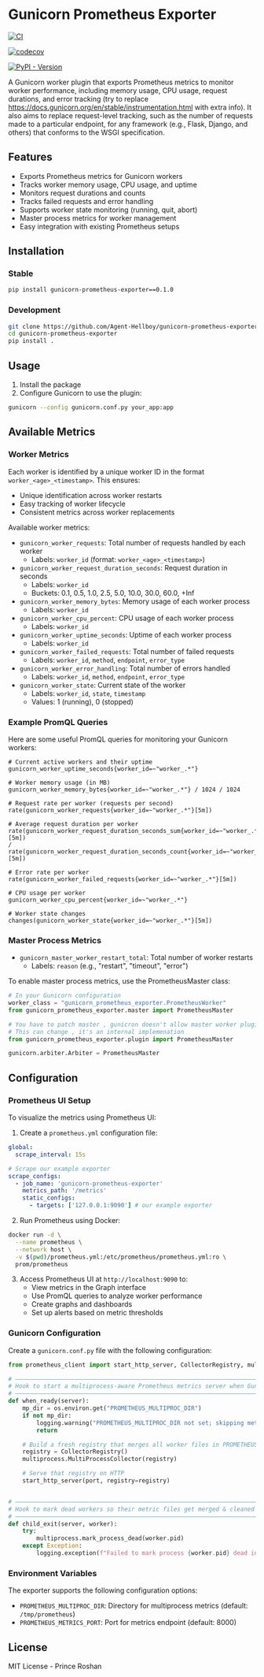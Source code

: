 # Gunicorn Prometheus Exporter

[![CI](https://github.com/agent-hellboy/gunicorn-prometheus-exporter/actions/workflows/ci.yml/badge.svg)](https://github.com/agent-hellboy/gunicorn-prometheus-exporter/actions/workflows/ci.yml)

[![codecov](https://codecov.io/gh/Agent-Hellboy/gunicorn-prometheus-exporter/graph/badge.svg?token=NE7JS4FZHC)](https://codecov.io/gh/Agent-Hellboy/gunicorn-prometheus-exporter)

[![PyPI - Version](https://img.shields.io/pypi/v/gunicorn-prometheus-exporter.svg)](https://pypi.org/project/gunicorn-prometheus-exporter/)

A Gunicorn worker plugin that exports Prometheus metrics to monitor worker performance, including memory usage, CPU usage, request durations, and error tracking (try to replace https://docs.gunicorn.org/en/stable/instrumentation.html with extra info). It also aims to replace request-level tracking, such as the number of requests made to a particular endpoint, for any framework (e.g., Flask, Django, and others) that conforms to the WSGI specification.
## Features

- Exports Prometheus metrics for Gunicorn workers
- Tracks worker memory usage, CPU usage, and uptime
- Monitors request durations and counts
- Tracks failed requests and error handling
- Supports worker state monitoring (running, quit, abort)
- Master process metrics for worker management
- Easy integration with existing Prometheus setups

## Installation

### Stable
```bash 
pip install gunicorn-prometheus-exporter==0.1.0
```

### Development
```bash
git clone https://github.com/Agent-Hellboy/gunicorn-prometheus-exporter
cd gunicorn-prometheus-exporter
pip install .
```

## Usage

1. Install the package
2. Configure Gunicorn to use the plugin:

```bash
gunicorn --config gunicorn.conf.py your_app:app
```

## Available Metrics

### Worker Metrics

Each worker is identified by a unique worker ID in the format `worker_<age>_<timestamp>`. This ensures:
- Unique identification across worker restarts
- Easy tracking of worker lifecycle
- Consistent metrics across worker replacements

Available worker metrics:

- `gunicorn_worker_requests`: Total number of requests handled by each worker
  - Labels: `worker_id` (format: `worker_<age>_<timestamp>`)
- `gunicorn_worker_request_duration_seconds`: Request duration in seconds
  - Labels: `worker_id`
  - Buckets: 0.1, 0.5, 1.0, 2.5, 5.0, 10.0, 30.0, 60.0, +Inf
- `gunicorn_worker_memory_bytes`: Memory usage of each worker process
  - Labels: `worker_id`
- `gunicorn_worker_cpu_percent`: CPU usage of each worker process
  - Labels: `worker_id`
- `gunicorn_worker_uptime_seconds`: Uptime of each worker process
  - Labels: `worker_id`
- `gunicorn_worker_failed_requests`: Total number of failed requests
  - Labels: `worker_id`, `method`, `endpoint`, `error_type`
- `gunicorn_worker_error_handling`: Total number of errors handled
  - Labels: `worker_id`, `method`, `endpoint`, `error_type`
- `gunicorn_worker_state`: Current state of the worker
  - Labels: `worker_id`, `state`, `timestamp`
  - Values: 1 (running), 0 (stopped)

### Example PromQL Queries

Here are some useful PromQL queries for monitoring your Gunicorn workers:

```promql
# Current active workers and their uptime
gunicorn_worker_uptime_seconds{worker_id=~"worker_.*"}

# Worker memory usage (in MB)
gunicorn_worker_memory_bytes{worker_id=~"worker_.*"} / 1024 / 1024

# Request rate per worker (requests per second)
rate(gunicorn_worker_requests{worker_id=~"worker_.*"}[5m])

# Average request duration per worker
rate(gunicorn_worker_request_duration_seconds_sum{worker_id=~"worker_.*"}[5m]) 
/ 
rate(gunicorn_worker_request_duration_seconds_count{worker_id=~"worker_.*"}[5m])

# Error rate per worker
rate(gunicorn_worker_failed_requests{worker_id=~"worker_.*"}[5m])

# CPU usage per worker
gunicorn_worker_cpu_percent{worker_id=~"worker_.*"}

# Worker state changes
changes(gunicorn_worker_state{worker_id=~"worker_.*"}[5m])
```

### Master Process Metrics

- `gunicorn_master_worker_restart_total`: Total number of worker restarts
  - Labels: `reason` (e.g., "restart", "timeout", "error")

To enable master process metrics, use the PrometheusMaster class:

```python
# In your Gunicorn configuration
worker_class = "gunicorn_prometheus_exporter.PrometheusWorker"
from gunicorn_prometheus_exporter.master import PrometheusMaster

# You have to patch master , gunicron doesn't allow master worker plugin
# This can change , it's an internal implemenation
from gunicorn_prometheus_exporter.plugin import PrometheusMaster

gunicorn.arbiter.Arbiter = PrometheusMaster
```

## Configuration

### Prometheus UI Setup

To visualize the metrics using Prometheus UI:

1. Create a `prometheus.yml` configuration file:
```yaml
global:
  scrape_interval: 15s

# Scrape our example exporter
scrape_configs:
  - job_name: 'gunicorn-prometheus-exporter'         
    metrics_path: '/metrics'       
    static_configs:
      - targets: ['127.0.0.1:9090'] # our example exporter
```

2. Run Prometheus using Docker:
```bash
docker run -d \
  --name prometheus \
  --network host \
  -v $(pwd)/prometheus.yml:/etc/prometheus/prometheus.yml:ro \
  prom/prometheus
```

3. Access Prometheus UI at `http://localhost:9090` to:
   - View metrics in the Graph interface
   - Use PromQL queries to analyze worker performance
   - Create graphs and dashboards
   - Set up alerts based on metric thresholds

### Gunicorn Configuration

Create a `gunicorn.conf.py` file with the following configuration:

```python
from prometheus_client import start_http_server, CollectorRegistry, multiprocess

# ———————————————————————————————————————————————————————————————————————————————————
# Hook to start a multiprocess‐aware Prometheus metrics server when Gunicorn is ready
# ———————————————————————————————————————————————————————————————————————————————————
def when_ready(server):
    mp_dir = os.environ.get("PROMETHEUS_MULTIPROC_DIR")
    if not mp_dir:
        logging.warning("PROMETHEUS_MULTIPROC_DIR not set; skipping metrics server")
        return

    # Build a fresh registry that merges all worker files in PROMETHEUS_MULTIPROC_DIR
    registry = CollectorRegistry()
    multiprocess.MultiProcessCollector(registry)

    # Serve that registry on HTTP
    start_http_server(port, registry=registry)


# —————————————————————————————————————————————————————————————————————————————
# Hook to mark dead workers so their metric files get merged & cleaned up
# —————————————————————————————————————————————————————————————————————————————
def child_exit(server, worker):
    try:
        multiprocess.mark_process_dead(worker.pid)
    except Exception:
        logging.exception(f"Failed to mark process {worker.pid} dead in multiprocess collector")

```

### Environment Variables

The exporter supports the following configuration options:

- `PROMETHEUS_MULTIPROC_DIR`: Directory for multiprocess metrics (default: `/tmp/prometheus`)
- `PROMETHEUS_METRICS_PORT`: Port for metrics endpoint (default: 8000)

## License

MIT License - Prince Roshan

